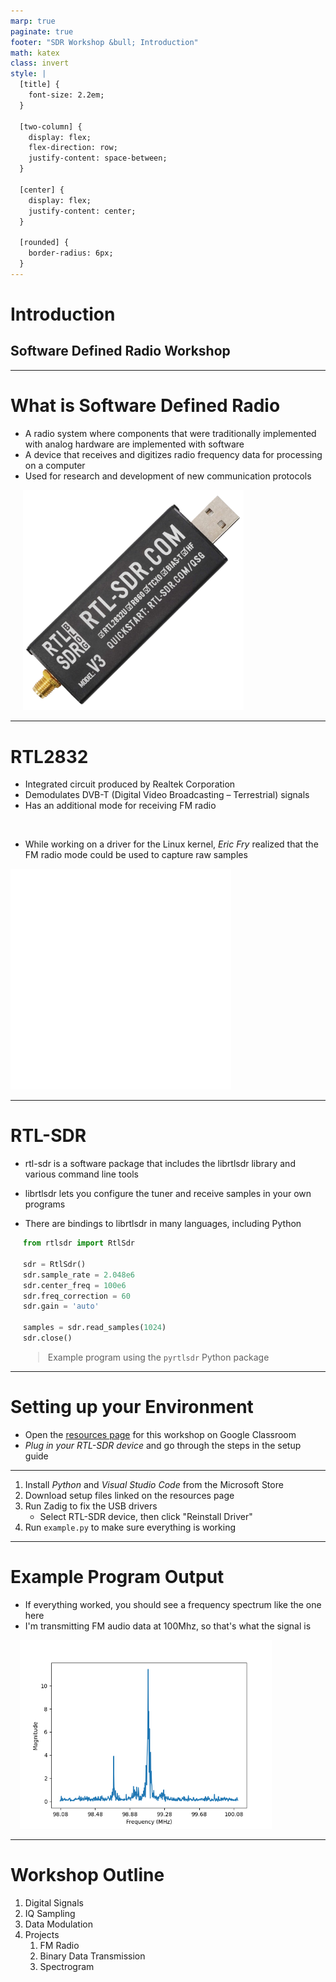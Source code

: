 ```yaml
---
marp: true
paginate: true
footer: "SDR Workshop &bull; Introduction"
math: katex
class: invert
style: |
  [title] {
    font-size: 2.2em;
  }

  [two-column] {
    display: flex;
    flex-direction: row;
    justify-content: space-between;
  }

  [center] {
    display: flex;
    justify-content: center;
  }

  [rounded] {
    border-radius: 6px;
  }
---
```


<h1 title>Introduction</h1>

## Software Defined Radio Workshop

<!--
We use radio technology like FM radio, Bluetooth, Wi-Fi, and Cellular daily, but how do they actually work?
In this workshop you will learn some of how these systems work and implement your own simplified versions.
-->

---

# What is Software Defined Radio

<div two-column>
<div>

- A radio system where components that were traditionally implemented with analog hardware are implemented with software
- A device that receives and digitizes radio frequency data for processing on a computer
- Used for research and development of new communication protocols

</div>
<div style="width: 70%;margin-left: 20px;">

![RTL SDR](assets/introduction/rtl-sdr.png)

</div>
</div>

<!--
The BFSK project is very similar to the way bluetooth 1.0 works, although like 700x slower...
-->

---

# RTL2832

<div two-column>
<div>

- Integrated circuit produced by Realtek Corporation
- Demodulates DVB-T (Digital Video Broadcasting – Terrestrial) signals
- Has an additional mode for receiving FM radio

<br />

- While working on a driver for the Linux kernel, *Eric Fry* realized that the FM radio mode could be used to capture raw samples

</div>
<div style="width: 70%">

![RTL2832 Pinout](assets/introduction/pinout.png)

</div>
</div>

---

# RTL-SDR

<div two-column>
<div>

- rtl-sdr is a software package that includes the librtlsdr library and various command line tools

- librtlsdr lets you configure the tuner and receive samples in your own programs

- There are bindings to librtlsdr in many languages, including Python

</div>
<div style="width: 100%;margin-left: 20px;">

```python
from rtlsdr import RtlSdr

sdr = RtlSdr()
sdr.sample_rate = 2.048e6
sdr.center_freq = 100e6
sdr.freq_correction = 60
sdr.gain = 'auto'

samples = sdr.read_samples(1024)
sdr.close()
```

> Example program using the `pyrtlsdr` Python package

</div>
</div>

---

# Setting up your Environment

- Open the [resources page](https://connorcode.com/files/Documents/sdr-workshop) for this workshop on Google Classroom
- *Plug in your RTL-SDR device* and go through the steps in the setup guide

<hr/>

1. Install *Python* and *Visual Studio Code* from the Microsoft Store
2. Download setup files linked on the resources page
3. Run Zadig to fix the USB drivers
   - Select RTL-SDR device, then click "Reinstall Driver"
4. Run `example.py` to make sure everything is working

<!--
Zadig will need the administrator password, so wait for someone to put that in.
-->

---

<div two-column>
<div>

# Example Program Output

- If everything worked, you should see a frequency spectrum like the one here
- I'm transmitting FM audio data at 100Mhz, so that's what the signal is

</div>
<div style="width: 80%;margin-left: 15px;">

<img alt="Expected spectrum" src="assets/introduction/radio-spectrum.png" rounded></img>

</div>
</div>

---

# Workshop Outline

1. Digital Signals
1. IQ Sampling
1. Data Modulation
1. Projects
   1. FM Radio
   1. Binary Data Transmission
   1. Spectrogram
